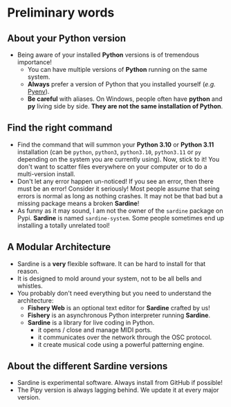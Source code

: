 # Preliminary words

## About your Python version

- Being aware of your installed **Python** versions is of tremendous importance! 
  - You can have multiple versions of **Python** running on the same system.
  - **Always** prefer a version of Python that you installed yourself (*e.g.* [Pyenv](https://github.com/pyenv/pyenv)).
  - **Be careful** with aliases. On Windows, people often have **python** and **py** living side by side. **They are not the same installation of Python**.

## Find the right command

- Find the command that will summon your **Python 3.10** or **Python 3.11** installation 
  (can be `python`, `python3`, `python3.10`, `python3.11` or `py` depending on the system you are currently using). 
  Now, stick to it! You don't want to scatter files everywhere on your computer or to do a multi-version install.
- Don't let any error happen un-noticed! If you see an error, then there must be an error! Consider it seriously! Most people assume that seing errors is normal as long as nothing crashes. It may not be that bad but a missing package means a broken **Sardine**!
- As funny as it may sound, I am not the owner of the `sardine` package on Pypi. **Sardine** is named `sardine-system`. Some people sometimes end up installing a totally unrelated tool!

## A Modular Architecture

- Sardine is a **very** flexible software. It can be hard to install for that reason.
- It is designed to mold around your system, not to be all bells and whistles.
- You probably don't need everything but you need to understand the architecture:
  - **Fishery Web** is an optional text editor for **Sardine** crafted by us!
  - **Fishery** is an asynchronous Python interpreter running **Sardine**.
  - **Sardine** is a library for live coding in Python.
    - it opens / close and manage MIDI ports.
    - it communicates over the network through the OSC protocol.
    - it create musical code using a powerful patterning engine.

## About the different Sardine versions

- Sardine is experimental software. Always install from GitHub if possible!
- The Pipy version is always lagging behind. We update it at every major version.
